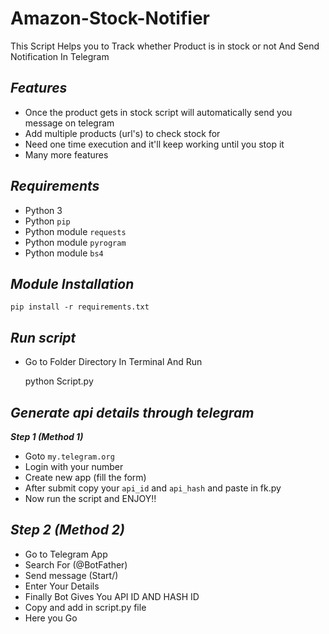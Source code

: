 # Amazon-Stock-Notifier
This Script Helps you to Track whether Product is in stock or not And Send Notification In Telegram

## ***Features***

- Once the product gets in stock script will automatically send you message on telegram
- Add multiple products (url's) to check stock for
- Need one time execution and it'll keep working until you stop it
- Many more features

## ***Requirements***

- Python 3
- Python `pip`
- Python module `requests`
- Python module `pyrogram`
- Python module `bs4`

## ***Module Installation***

	pip install -r requirements.txt

## ***Run script***
- Go to Folder Directory In Terminal And Run

	python Script.py

## ***Generate api details through telegram***
   ***Step 1 (Method 1)***
- Goto `my.telegram.org`
- Login with your number
- Create new app (fill the form)
- After submit copy your `api_id` and `api_hash` and paste in fk.py
- Now run the script and ENJOY!!

## ***Step 2 (Method 2)***
- Go to Telegram App
- Search For (@BotFather)
- Send message (Start/)
- Enter Your Details
- Finally Bot Gives You API ID AND HASH ID
- Copy and add in script.py file
- Here you Go
